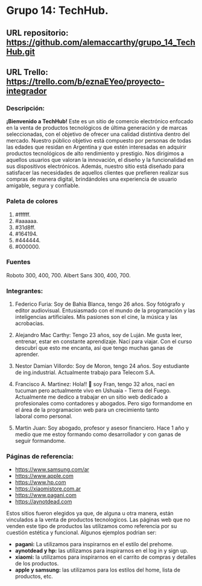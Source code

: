 # Grupo 14: TechHub.
## URL repositorio: https://github.com/alemaccarthy/grupo_14_TechHub.git
## URL Trello: https://trello.com/b/eznaEYeo/proyecto-integrador

### Descripción:

**¡Bienvenido a TechHub!**
Este es un sitio de comercio electrónico enfocado en la venta de productos tecnológicos de última generación y de marcas seleccionadas, con el objetivo de ofrecer una calidad distintiva dentro del mercado.
Nuestro público objetivo está compuesto por personas de todas las edades que residan en Argentina y que estén interesadas en adquirir productos tecnológicos de alto rendimiento y prestigio. Nos dirigimos a aquellos usuarios que valoran la innovación, el diseño y la funcionalidad en sus dispositivos electrónicos.
Además, nuestro sitio está diseñado para satisfacer las necesidades de aquellos clientes que prefieren realizar sus compras de manera digital, brindándoles una experiencia de usuario amigable, segura y confiable.

### Paleta de colores
1. #ffffff.
2. #aaaaaa.
3. #31d8ff.
4. #164194.
5. #444444.
6. #000000.

### Fuentes

Roboto 300, 400, 700.
Albert Sans 300, 400, 700.

### Integrantes:

1. Federico Furia: Soy de Bahia Blanca, tengo 26 años. Soy fotógrafo y editor audiovisual. Entusiasmado con el mundo de la programación y las inteligencias artificiales. Mis pasiones son el cine, la música y las acrobacias.

2. Alejandro Mac Carthy: Tengo 23 años, soy de Luján. Me gusta leer, entrenar, estar en constante aprendizaje. Nací para viajar. Con el curso descubrí que esto me encanta, así que tengo muchas ganas de aprender.

3. Nestor Damian Villordo: Soy de Moron, tengo 24 años. Soy estudiante de ing.industrial. Actualmente trabajo para Telecom S.A.

4. Francisco A. Martinez: Hola!! 🙂 soy Fran, tengo 32 años, nací en tucuman pero actualmente vivo en Ushuaia - Tierra del Fuego. Actualmente me dedico a trabajar en un sitio web dedicado a profesionales como contadores y abogados. Pero sigo formandome en el área de la programacion web para un crecimiento tanto laboral como personal.

5. Martin Juan: Soy abogado, profesor y asesor financiero. Hace 1 año y medio que me estoy formando como desarrollador y con ganas de seguir formandome.

### Páginas de referencia:

+ https://www.samsung.com/ar
+ https://www.apple.com
+ https://www.hp.com
+ https://xiaomistore.com.ar
+ https://www.pagani.com
+ https://aynotdead.com


Estos sitios fueron elegidos ya que, de alguna u otra manera, están vinculados a la venta de productos tecnologicos. Las páginas web que no venden este tipo de productos las utilizamos como referencia por su cuestión estética y funcional. 
Algunos ejemplos podrian ser:  

+ **pagani:** La utilizamos para inspirarnos en el estilo del prehome.
+ **aynotdead y hp:** las utilizamos para inspirarnos en el log in y sign up.
+ **xiaomi:** la utilizamos para inspirarnos en el carrito de compras y detalles de los productos.
+ **apple y samsung:** las utilizamos para los estilos del home, lista de productos, etc.